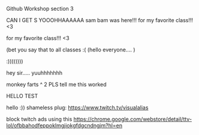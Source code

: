 Github Workshop section 3

 CAN I GET S YOOOHHAAAAAA
 sam bam was here!!!
 for my favorite class!!!  <3


 for my favorite class!!!  <3

(bet you say that to all classes :( 
(hello everyone.... )   


:))))))))


hey sir.....
yuuhhhhhhh


monkey farts ^ 2
PLS tell me this worked

HELLO TEST

hello :))
shameless plug: https://www.twitch.tv/visualalias 


 block twitch ads using this 
https://chrome.google.com/webstore/detail/ttv-lol/ofbbahodfeppoklmgjiokgfdgcndngjm?hl=en


